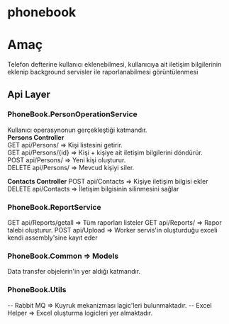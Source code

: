# phonebook

# Amaç
Telefon defterine kullanıcı eklenebilmesi, kullanıcıya ait iletişim bilgilerinin eklenip background servisler ile raporlanabilmesi görüntülenmesi

## Api Layer

### PhoneBook.PersonOperationService
Kullanıcı operasynonun gerçekleştiği katmandır.  
**Persons Controller**    
GET api/Persons/     => Kişi listesini getirir.  
GET api/Persons/{id} => Kişi + kişiye ait iletişim bilgilerini döndürür.   
POST api/Persons/ => Yeni kişi oluşturur.  
DELETE api/Persons/ => Mevcud kişiyi siler.  
  
**Contacts Controller** 
POST api/Contacts => Kişiye iletişim bilgisi ekler
DELETE api/Contacts => İletişim bilgisinin silinmesini sağlar

### PhoneBook.ReportService
GET api/Reports/getall => Tüm raporları listeler
GET api/Reports/ => Rapor talebi oluşturur.
POST api/Upload => Worker servis'in oluşturduğu exceli kendi assembly'sine kayıt eder

### PhoneBook.Common => Models
Data transfer objelerin'in yer aldığı katmandır.

### PhoneBook.Utils 
-- Rabbit MQ => Kuyruk mekanizması lagic'leri bulunmaktadır.
-- Excel Helper => Excel oluşturma logicleri yer almaktadır.

